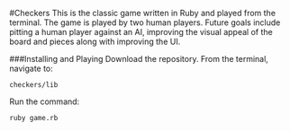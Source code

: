 #Checkers
This is the classic game written in Ruby and played from the terminal. The game is played by two human players. Future goals include pitting a human player against an AI, improving the visual appeal of the board and pieces along with improving the UI.

###Installing and Playing
Download the repository. From the terminal, navigate to:

```
checkers/lib
```


Run the command:

```
ruby game.rb
```
